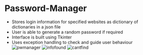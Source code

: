 # Password-Manager
- Stores login information for specified websites as dictionary of dictionaries in a json file  
- User is able to generate a random password if required  
- Interface is built using Tkinter  
- Uses exception handling to check and guide user behaviour  
![pwmanager](https://user-images.githubusercontent.com/107847007/180216643-fd311b35-5268-4dec-a3fe-a556115434b2.png)
![infofound](https://user-images.githubusercontent.com/107847007/180216663-bc212643-80e2-47c4-bfbe-c6b9dca941f3.png)
![cantfind](https://user-images.githubusercontent.com/107847007/180216903-ffaf2fbb-7fe9-415d-9110-9cd2d0e8c4da.png)
